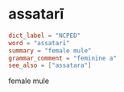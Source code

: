# assatarī

``` toml
dict_label = "NCPED"
word = "assatarī"
summary = "female mule"
grammar_comment = "feminine a"
see_also = ["assatara"]
```

female mule

